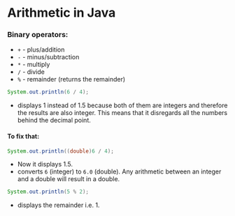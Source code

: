 # Arithmetic in Java

### Binary operators:
- `+` - plus/addition
- `-` - minus/subtraction
- `*` - multiply 
- `/` - divide
- `%` - remainder (returns the remainder)

```java
System.out.println(6 / 4);
```
- displays 1 instead of 1.5 because both of them are integers and therefore the results are also integer. This means that it disregards all the numbers behind the decimal point.

#### To fix that:
```java
System.out.println((double)6 / 4);
```
- Now it displays 1.5.
- converts `6` (integer) to `6.0` (double). Any arithmetic between an integer and a double will result in a double.

```java
System.out.println(5 % 2);
```
- displays the remainder i.e. 1.
